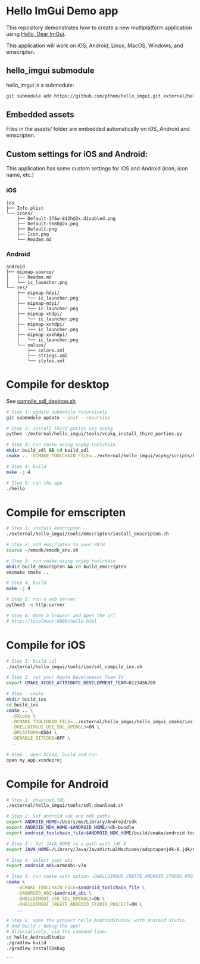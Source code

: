 # Hello ImGui Demo app

This repository demonstrates how to create a new multiplatform application using [Hello, Dear ImGui](https://github.com/pthom/hello_imgui). 

This application will work on iOS, Android, Linux, MacOS, Windows, and emscripten.

## hello_imgui submodule

hello_imgui is a submodule: 
````bash
git submodule add https://github.com/pthom/hello_imgui.git external/hello_imgui
````

## Embedded assets

Files in the assets/ folder are embedded automatically on iOS, Android and emscripten.

## Custom settings for iOS and Android:

This application has some custom settings for iOS and Android (icon, icon name, etc.)

### iOS
````
ios
├── Info.plist
└── icons/
    ├── Default-375w-812h@3x.disabled.png
    ├── Default-568h@2x.png
    ├── Default.png
    ├── Icon.png
    └── Readme.md
````

### Android
````
android
├── mipmap-source/
│   ├── Readme.md
│   └── ic_launcher.png
└── res/
    ├── mipmap-hdpi/
    │   └── ic_launcher.png
    ├── mipmap-mdpi/
    │   └── ic_launcher.png
    ├── mipmap-xhdpi/
    │   └── ic_launcher.png
    ├── mipmap-xxhdpi/
    │   └── ic_launcher.png
    ├── mipmap-xxxhdpi/
    │   └── ic_launcher.png
    └── values/
        ├── colors.xml
        ├── strings.xml
        └── styles.xml
````

# Compile for desktop

See [compile_sdl_desktop.sh](compile_sdl_desktop.sh)

````bash
# Step 1: update submodule recursively
git submodule update --init --recursive

# Step 2: install third paties via vcpkg
python ./external/hello_imgui/tools/vcpkg_install_third_parties.py

# Step 3: run cmake using vcpkg toolchain
mkdir build_sdl && cd build_sdl
cmake .. -DCMAKE_TOOLCHAIN_FILE=../external/hello_imgui/vcpkg/scripts/buildsystems/vcpkg.cmake -DHELLOIMGUI_USE_SDL_OPENGL3=ON

# Step 4: build
make -j 4

# Step 5: run the app
./hello
````

# Compile for emscripten

````bash
# Step 1: install emscripten
./external/hello_imgui/tools/emscripten/install_emscripten.sh

# Step 2: add emscripten to your PATH
source ~/emsdk/emsdk_env.sh

# Step 3: run cmake using vcpkg toolchain
mkdir build_emscripten && cd build_emscripten
emcmake cmake .. 

# Step 4: build
make -j 4

# Step 5: run a web server
python3 -m http.server

# Step 6: Open a browser and open the url
# http://localhost:8000/hello.html
````


# Compile for iOS

````bash
# Step 1: build sdl
./external/hello_imgui/tools/ios/sdl_compile_ios.sh

# Step 2: set your Apple Development Team Id
export CMAKE_XCODE_ATTRIBUTE_DEVELOPMENT_TEAM=0123456789

# Step : cmake
mkdir build_ios
cd build_ios
cmake .. \
  -GXcode \
  -DCMAKE_TOOLCHAIN_FILE=../external/hello_imgui/hello_imgui_cmake/ios-cmake/ios.toolchain.cmake \
  -DHELLOIMGUI_USE_SDL_OPENGL3=ON \
  -DPLATFORM=OS64 \
  -DENABLE_BITCODE=OFF \
  .. 

# Step : open Xcode, build and run
open my_app.xcodeproj

````

# Compile for Android

````bash
# Step 1: download SDL`
./external/hello_imgui/tools/sdl_download.sh

# Step 2: Set android sdk and ndk paths
export ANDROID_HOME=/Users/me/Library/Android/sdk
export ANDROID_NDK_HOME=$ANDROID_HOME/ndk-bundle
export android_toolchain_file=$ANDROID_NDK_HOME/build/cmake/android.toolchain.cmake

# Step 3 : Set JAVA_HOME to a path with jdk 8
export JAVA_HOME=/Library/Java/JavaVirtualMachines/adoptopenjdk-8.jdk/Contents/Home

# Step 4: select your abi
export android_abi=armeabi-v7a

# Step 5: run cmake with option -DHELLOIMGUI_CREATE_ANDROID_STUDIO_PROJECT=ON
cmake \
    -DCMAKE_TOOLCHAIN_FILE=$android_toolchain_file \
    -DANDROID_ABI=$android_abi \
    -DHELLOIMGUI_USE_SDL_OPENGL3=ON \
    -DHELLOIMGUI_CREATE_ANDROID_STUDIO_PROJECT=ON \
    ..

# Step 6: open the project hello_AndroidStudio/ with Android Studio
# And build / debug the app!
# Alternatively, via the command line: 
cd hello_AndroidStudio
./gradlew build
./gradlew installDebug

```